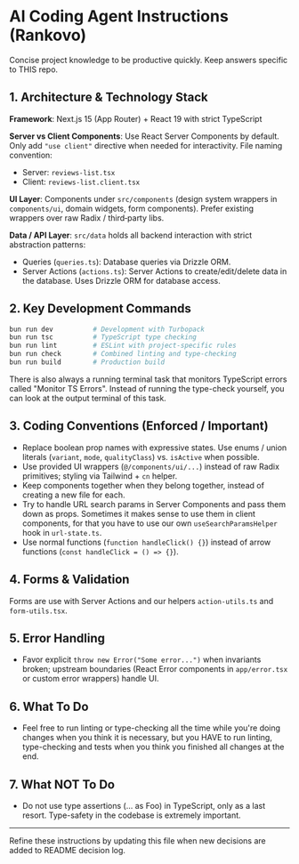 # AI Coding Agent Instructions (Rankovo)

Concise project knowledge to be productive quickly. Keep answers specific to THIS repo.

## 1. Architecture & Technology Stack

**Framework**: Next.js 15 (App Router) + React 19 with strict TypeScript

**Server vs Client Components**: Use React Server Components by default. Only add `"use client"` directive when needed for interactivity. File naming convention:

- Server: `reviews-list.tsx`
- Client: `reviews-list.client.tsx`

**UI Layer**: Components under `src/components` (design system wrappers in `components/ui`, domain widgets, form components). Prefer existing wrappers over raw Radix / third‑party libs.

**Data / API Layer**: `src/data` holds all backend interaction with strict abstraction patterns:

- Queries (`queries.ts`): Database queries via Drizzle ORM.
- Server Actions (`actions.ts`): Server Actions to create/edit/delete data in the database. Uses Drizzle ORM for database access.

## 2. Key Development Commands

```bash
bun run dev          # Development with Turbopack
bun run tsc          # TypeScript type checking
bun run lint         # ESLint with project-specific rules
bun run check        # Combined linting and type-checking
bun run build        # Production build
```

There is also always a running terminal task that monitors TypeScript errors called "Monitor TS Errors". Instead of running the type-check yourself, you can look at the output terminal of this task.

## 3. Coding Conventions (Enforced / Important)

- Replace boolean prop names with expressive states. Use enums / union literals (`variant`, `mode`, `qualityClass`) vs. `isActive` when possible.
- Use provided UI wrappers (`@/components/ui/...`) instead of raw Radix primitives; styling via Tailwind + `cn` helper.
- Keep components together when they belong together, instead of creating a new file for each.
- Try to handle URL search params in Server Components and pass them down as props. Sometimes it makes sense to use them in client components, for that you have to use our own `useSearchParamsHelper` hook in `url-state.ts`.
- Use normal functions (`function handleClick() {}`) instead of arrow functions (`const handleClick = () => {}`).

## 4. Forms & Validation

Forms are use with Server Actions and our helpers `action-utils.ts` and `form-utils.tsx`.

## 5. Error Handling

- Favor explicit `throw new Error("Some error...")` when invariants broken; upstream boundaries (React Error components in `app/error.tsx` or custom error wrappers) handle UI.

## 6. What To Do

- Feel free to run linting or type-checking all the time while you're doing changes when you think it is necessary, but you HAVE to run linting, type-checking and tests when you think you finished all changes at the end.

## 7. What NOT To Do

- Do not use type assertions (... as Foo) in TypeScript, only as a last resort. Type-safety in the codebase is extremely important.

---

Refine these instructions by updating this file when new decisions are added to README decision log.
